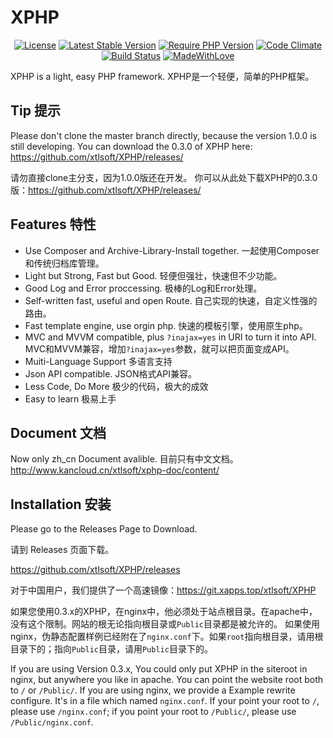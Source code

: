 # XPHP

<p align="center"><a href="https://packagist.org/packages/xtlsoft/xphp">
<img src="https://poser.pugx.org/xtlsoft/xphp/license" alt="License"></a>
<a href="https://packagist.org/packages/xtlsoft/xphp"><img src="https://poser.pugx.org/xtlsoft/xphp/v/stable" alt="Latest Stable Version"></a>
<a href="https://php.net"><img src="https://img.shields.io/badge/PHP-5.4+-blue.svg" alt="Require PHP Version"></a>
<a href="https://codeclimate.com/github/xtlsoft/XPHP"><img src="https://codeclimate.com/github/xtlsoft/XPHP/badges/gpa.svg" alt="Code Climate"></a>
<a href="https://travis-ci.org/xtlsoft/XPHP"><img src="https://travis-ci.org/xtlsoft/XPHP.svg?branch=master" alt="Build Status"></a>
<a href="https://blog.xtlsoft.top"><img src="https://img.shields.io/badge/Made%20with-love-yellowgreen.svg" alt="MadeWithLove"></a>
</p>

XPHP is a light, easy PHP framework.
XPHP是一个轻便，简单的PHP框架。

## Tip 提示
Please don't clone the master branch directly, because the version 1.0.0 is still developing.
You can download the 0.3.0 of XPHP here: https://github.com/xtlsoft/XPHP/releases/

请勿直接clone主分支，因为1.0.0版还在开发。
你可以从此处下载XPHP的0.3.0版：https://github.com/xtlsoft/XPHP/releases/

## Features 特性
- Use Composer and Archive-Library-Install together. 一起使用Composer和传统归档库管理。
- Light but Strong, Fast but Good. 轻便但强壮，快速但不少功能。
- Good Log and Error proccessing. 极棒的Log和Error处理。
- Self-written fast, useful and open Route. 自己实现的快速，自定义性强的路由。
- Fast template engine, use orgin php. 快速的模板引擎，使用原生php。
- MVC and MVVM compatible, plus `?inajax=yes` in URI to turn it into API. MVC和MVVM兼容，增加`?inajax=yes`参数，就可以把页面变成API。
- Muiti-Language Support 多语言支持
- Json API compatible. JSON格式API兼容。
- Less Code, Do More 极少的代码，极大的成效
- Easy to learn 极易上手

## Document 文档
Now only zh_cn Document avalible.
目前只有中文文档。
http://www.kancloud.cn/xtlsoft/xphp-doc/content/

## Installation 安装
Please go to the Releases Page to Download.

请到 Releases 页面下载。

https://github.com/xtlsoft/XPHP/releases

对于中国用户，我们提供了一个高速镜像：https://git.xapps.top/xtlsoft/XPHP

如果您使用0.3.x的XPHP，在nginx中，他必须处于站点根目录。在apache中，没有这个限制。网站的根无论指向根目录或`Public`目录都是被允许的。
如果使用nginx，伪静态配置样例已经附在了`nginx.conf`下。如果`root`指向根目录，请用根目录下的；指向`Public`目录，请用`Public`目录下的。

If you are using Version 0.3.x, You could only put XPHP in the siteroot in nginx, but anywhere you like in apache. You can point the website root both to `/` or `/Public/`.
If you are using nginx, we provide a Example rewrite configure. It's in a file which named `nginx.conf`. If your point your root to `/`, please use `/nginx.conf`; if you point your root to `/Public/`, please use `/Public/nginx.conf`.
